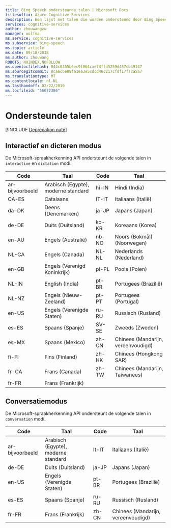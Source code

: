 ```yaml
---
title: Bing Speech ondersteunde talen | Microsoft Docs
titlesuffix: Azure Cognitive Services
description: Een lijst met talen die worden ondersteund door Bing Speech.
services: cognitive-services
author: zhouwangzw
manager: wolfma
ms.service: cognitive-services
ms.subservice: bing-speech
ms.topic: article
ms.date: 09/18/2018
ms.author: zhouwang
ROBOTS: NOINDEX,NOFOLLOW
ms.openlocfilehash: 044c0355b6ec9f064cae74ffd5259d457cb49147
ms.sourcegitcommit: 8ca6cbe08fa1ea3e5cdcd46c217cfdf17f7ca5a7
ms.translationtype: MT
ms.contentlocale: nl-NL
ms.lasthandoff: 02/22/2019
ms.locfileid: "56672386"
---
```

# <a name="supported-languages"></a>Ondersteunde talen

[!INCLUDE [Deprecation note](../../../../includes/cognitive-services-bing-speech-api-deprecation-note.md)]

## <a name="interactive-and-dictation-mode"></a>Interactief en dicteren modus

De Microsoft-spraakherkenning API ondersteunt de volgende talen in `interactive` en `dictation` modi.

|Code | Taal | Code | Taal |
|-----|-----|-----|-----|
| ar-bijvoorbeeld | Arabisch (Egypte), moderne standard | hi-IN | Hindi (India) |
| CA-ES | Catalaans | IT-IT | Italiaans (Italië)  |
| da-DK | Deens (Denemarken) | ja-JP | Japans (Japan) |
| de-DE | Duits (Duitsland) |ko-KR | Koreaans (Korea) |
| en-AU | Engels (Australië) |nb-NO | Noors (Bokmål) (Noorwegen)  |
| NL-CA | Engels (Canada) | NL-NL | Nederlands (Nederland)   |
| en-GB | Engels (Verenigd Koninkrijk) |pl-PL | Pools (Polen) |
| NL-IN | English (India) | pt-BR | Portugees (Brazilië)  |
| NL-NZ | Engels (Nieuw-Zeeland) |pt-PT | Portugees (Portugal)  |
| en-US | Engels (Verenigde Staten) | ru-RU | Russisch (Rusland) |
| es-ES | Spaans (Spanje) | SV-SE | Zweeds (Zweden) |
| es-MX | Spaans (Mexico) |zh-CN | Chinees (Mandarijn, vereenvoudigd)  |
| fi-FI | Fins (Finland) |zh-HK | Chinees (Hongkong SAR) |
| fr-CA | Frans (Canada) | zh-TW | Chinees (Mandarijn, Taiwanees)|
| fr-FR | Frans (Frankrijk) | ||

## <a name="conversation-mode"></a>Conversatiemodus

De Microsoft-spraakherkenning API ondersteunt de volgende talen in `conversation` modi.

| Code | Taal | Code | Taal |
|-----|-----|-----|-----|
| ar-bijvoorbeeld | Arabisch (Egypte), moderne standard | It-IT | Italiaans (Italië) |
| de-DE | Duits (Duitsland) | ja-JP | Japans (Japan) |
| en-US | Engels (Verenigde Staten) | pt-BR | Portugees (Brazilië) |
| es-ES | Spaans (Spanje) | ru-RU | Russisch (Rusland) |
| fr-FR | Frans (Frankrijk) | zh-CN | Chinees (Mandarijn, vereenvoudigd) |
